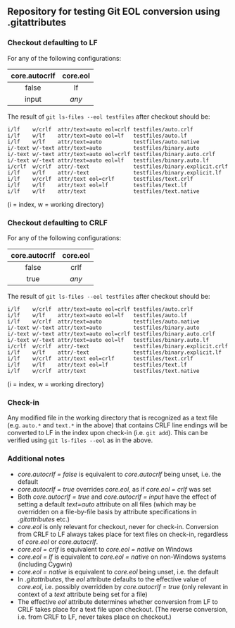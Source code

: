 ## Repository for testing Git EOL conversion using .gitattributes

### Checkout defaulting to LF

For any of the following configurations:

| core.autocrlf | core.eol |
|:-------------:|:--------:|
| false         | lf       |
| input         | *any*    |

The result of `git ls-files --eol testfiles` after checkout should be:

```
i/lf    w/crlf  attr/text=auto eol=crlf testfiles/auto.crlf
i/lf    w/lf    attr/text=auto eol=lf   testfiles/auto.lf
i/lf    w/lf    attr/text=auto          testfiles/auto.native
i/-text w/-text attr/text=auto          testfiles/binary.auto
i/-text w/-text attr/text=auto eol=crlf testfiles/binary.auto.crlf
i/-text w/-text attr/text=auto eol=lf   testfiles/binary.auto.lf
i/crlf  w/crlf  attr/-text              testfiles/binary.explicit.crlf
i/lf    w/lf    attr/-text              testfiles/binary.explicit.lf
i/lf    w/crlf  attr/text eol=crlf      testfiles/text.crlf
i/lf    w/lf    attr/text eol=lf        testfiles/text.lf
i/lf    w/lf    attr/text               testfiles/text.native
```
(i = index, w = working directory)

### Checkout defaulting to CRLF

For any of the following configurations:

| core.autocrlf | core.eol |
|:-------------:|:--------:|
| false         | crlf     |
| true          | *any*    |

The result of `git ls-files --eol testfiles` after checkout should be:

```
i/lf    w/crlf  attr/text=auto eol=crlf testfiles/auto.crlf
i/lf    w/lf    attr/text=auto eol=lf   testfiles/auto.lf
i/lf    w/crlf  attr/text=auto          testfiles/auto.native
i/-text w/-text attr/text=auto          testfiles/binary.auto
i/-text w/-text attr/text=auto eol=crlf testfiles/binary.auto.crlf
i/-text w/-text attr/text=auto eol=lf   testfiles/binary.auto.lf
i/crlf  w/crlf  attr/-text              testfiles/binary.explicit.crlf
i/lf    w/lf    attr/-text              testfiles/binary.explicit.lf
i/lf    w/crlf  attr/text eol=crlf      testfiles/text.crlf
i/lf    w/lf    attr/text eol=lf        testfiles/text.lf
i/lf    w/crlf  attr/text               testfiles/text.native
```
(i = index, w = working directory)

### Check-in

Any modified file in the working directory that is recognized as a
text file (e.g. `auto.*` and `text.*` in the above) that contains CRLF line endings
will be converted to LF in the index upon check-in (i.e. `git add`).
This can be verified using `git ls-files --eol` as in the above.

### Additional notes

  - *core.autocrlf = false* is equivalent to *core.autocrlf* being unset, i.e. the default
  - *core.autocrlf = true* overrides *core.eol*, as if *core.eol = crlf* was set
  - Both *core.autocrlf = true* and *core.autocrlf = input* have the
    effect of setting a default *text=auto* attribute on all files
    (which may be overridden on a file-by-file basis by attribute specifications
    in *.gitattributes* etc.)
  - *core.eol* is only relevant for checkout, never for check-in.
    Conversion from CRLF to LF always takes place for text files on
    check-in, regardless of *core.eol* or *core.autocrlf*.
  - *core.eol = crlf* is equivalent to *core.eol = native* on Windows
  - *core.eol = lf* is equivalent to *core.eol = native* on non-Windows systems (including Cygwin)
  - *core.eol = native* is equivalent to *core.eol* being unset, i.e. the default
  - In *.gitattributes*, the *eol* attribute defaults to the effective
    value of *core.eol*, i.e. possibly overridden by *core.autocrlf = true*
    (only relevant in context of a *text* attribute being set for a file)
  - The effective *eol* attribute determines whether conversion from
    LF to CRLF takes place for a text file upon checkout.
    (The reverse conversion, i.e. from CRLF to LF, never takes place
    on checkout.)


